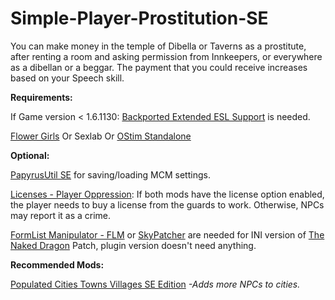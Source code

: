 # Simple-Player-Prostitution-SE

You can make money in the temple of Dibella or Taverns as a prostitute, after renting a room and asking permission from Innkeepers, 
or everywhere as a dibellan or a beggar. The payment that you could receive increases based on your Speech skill. 


**Requirements:**      

If Game version < 1.6.1130: [Backported Extended ESL Support](https://www.nexusmods.com/skyrimspecialedition/mods/106441) is needed.

[Flower Girls](https://www.nexusmods.com/skyrimspecialedition/mods/5941)
Or
Sexlab
Or
[OStim Standalone](https://www.nexusmods.com/skyrimspecialedition/mods/98163)


**Optional:** 

[PapyrusUtil SE](https://www.nexusmods.com/skyrimspecialedition/mods/13048) for saving/loading MCM settings. 

[Licenses - Player Oppression](https://www.nexusmods.com/skyrimspecialedition/mods/110418?tab=description):
If both mods have the license option enabled, the player needs to buy a license from the guards to work. Otherwise, NPCs may report it as a crime.

[FormList Manipulator - FLM](https://www.nexusmods.com/skyrimspecialedition/mods/74037) or [SkyPatcher](https://www.nexusmods.com/skyrimspecialedition/mods/106659) are needed for INI version of [The Naked Dragon](https://www.nexusmods.com/skyrimspecialedition/mods/94940) Patch, plugin version doesn't need anything.
 

**Recommended Mods:**

   [Populated Cities Towns Villages SE Edition](https://www.nexusmods.com/skyrimspecialedition/mods/2005)  *-Adds more NPCs to cities.*
